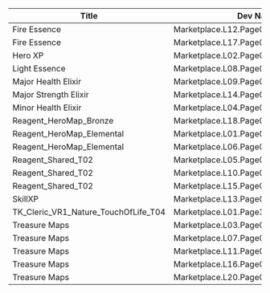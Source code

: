 | Title | Dev Name | Quantity | Currency |  Price |
| ----- | -------- | -------- | -------- |  ----- |
| Fire Essence | Marketplace.L12.Page03.Reagent.22 | 1 | Gold | 300000 |
| Fire Essence | Marketplace.L17.Page03.Shard.25 | 2 | Gold | 300000 |
| Hero XP | Marketplace.L02.Page03.XP.03 | 100000 | Gold | 200 |
| Light Essence | Marketplace.L08.Page03.Free.51 | 1 | Gold | 0 |
| Major Health Elixir | Marketplace.L09.Page03.MajorElixir.10 | 8 | Gold | 50000 |
| Major Strength Elixir | Marketplace.L14.Page03.ElixirAll.14 | 3 | Gold | 50000 |
| Minor Health Elixir | Marketplace.L04.Page03.MinorElixir.10 | 8 | Gold | 4000 |
| Reagent_HeroMap_Bronze | Marketplace.L18.Page03.Hero.09 | 1 | Gold | 300000 |
| Reagent_HeroMap_Elemental | Marketplace.L01.Page03.Free.18 | 5 | Gold | 0 |
| Reagent_HeroMap_Elemental | Marketplace.L06.Page03.Token.16 | 7 | Gold | 35000 |
| Reagent_Shared_T02 | Marketplace.L05.Page03.PowerSource.03 | 10 | Gold | 2500 |
| Reagent_Shared_T02 | Marketplace.L10.Page03.PowerSource.06 | 15 | Gold | 2500 |
| Reagent_Shared_T02 | Marketplace.L15.Page03.PowerSource.09 | 20 | Gold | 2500 |
| SkillXP | Marketplace.L13.Page03.MapsMisc.30 | 1 | Gold | 10000 |
| TK_Cleric_VR1_Nature_TouchOfLife_T04 | Marketplace.L01.Page3.VIP5.FreeBonus.75 | 3 | Gold | 0 |
| Treasure Maps | Marketplace.L03.Page03.MapFragments.03 | 3 | Gold | 20000 |
| Treasure Maps | Marketplace.L07.Page03.MapFragments.09 | 7 | Gems | 10 |
| Treasure Maps | Marketplace.L11.Page03.TreasureMap.03 | 7 | Gold | 20000 |
| Treasure Maps | Marketplace.L16.Page03.TreasureMap.06 | 10 | Gold | 20000 |
| Treasure Maps | Marketplace.L20.Page03.Free.134 | 4 | Gold | 0 |
